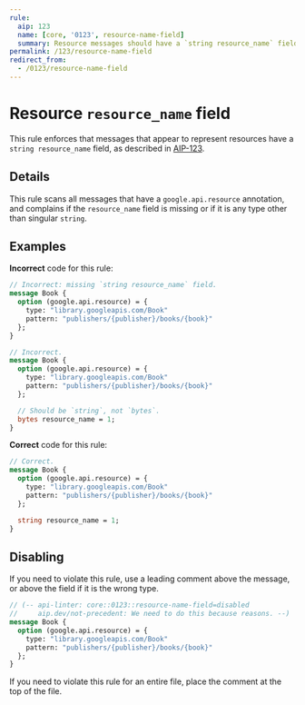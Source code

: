 ```yaml
---
rule:
  aip: 123
  name: [core, '0123', resource-name-field]
  summary: Resource messages should have a `string resource_name` field.
permalink: /123/resource-name-field
redirect_from:
  - /0123/resource-name-field
---
```


# Resource `resource_name` field

This rule enforces that messages that appear to represent resources have a
`string resource_name` field, as described in [AIP-123][].

## Details

This rule scans all messages that have a `google.api.resource` annotation, and
complains if the `resource_name` field is missing or if it is any type other than
singular `string`.

## Examples

**Incorrect** code for this rule:

```proto
// Incorrect: missing `string resource_name` field.
message Book {
  option (google.api.resource) = {
    type: "library.googleapis.com/Book"
    pattern: "publishers/{publisher}/books/{book}"
  };
}
```

```proto
// Incorrect.
message Book {
  option (google.api.resource) = {
    type: "library.googleapis.com/Book"
    pattern: "publishers/{publisher}/books/{book}"
  };

  // Should be `string`, not `bytes`.
  bytes resource_name = 1;
}
```

**Correct** code for this rule:

```proto
// Correct.
message Book {
  option (google.api.resource) = {
    type: "library.googleapis.com/Book"
    pattern: "publishers/{publisher}/books/{book}"
  };

  string resource_name = 1;
}
```

## Disabling

If you need to violate this rule, use a leading comment above the message, or
above the field if it is the wrong type.

```proto
// (-- api-linter: core::0123::resource-name-field=disabled
//     aip.dev/not-precedent: We need to do this because reasons. --)
message Book {
  option (google.api.resource) = {
    type: "library.googleapis.com/Book"
    pattern: "publishers/{publisher}/books/{book}"
  };
}
```

If you need to violate this rule for an entire file, place the comment at the
top of the file.

[aip-123]: http://aip.dev/123
[aip.dev/not-precedent]: https://aip.dev/not-precedent

